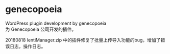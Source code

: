 # genecopoeia
WordPress plugin development by genecopoeia
<br>
为 Genecopoeia 公司开发的插件。

20180818 lentiManager.zip 中的插件修复了批量上传导入功能的bug，增加了错误日志，操作日志。
<br>
